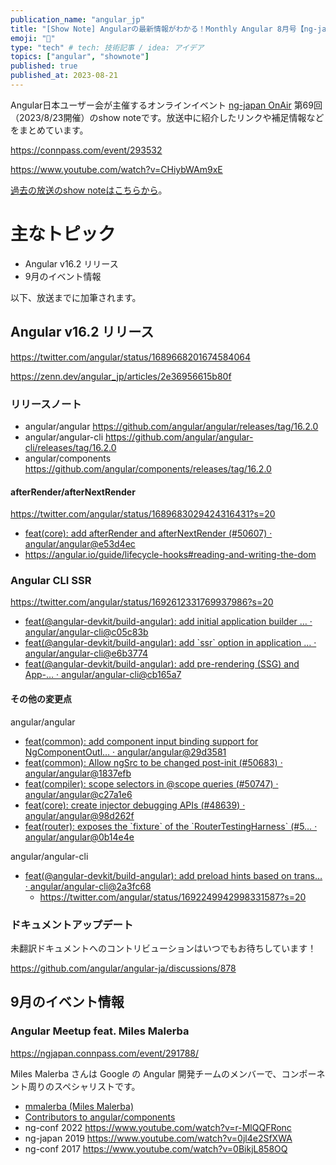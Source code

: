 ```yaml
---
publication_name: "angular_jp"
title: "[Show Note] Angularの最新情報がわかる！Monthly Angular 8月号【ng-japan OnAir #69】"
emoji: "📝"
type: "tech" # tech: 技術記事 / idea: アイデア
topics: ["angular", "shownote"]
published: true
published_at: 2023-08-21
---
```



Angular日本ユーザー会が主催するオンラインイベント [ng-japan OnAir](http://onair.ngjapan.org) 第69回（2023/8/23開催）のshow noteです。放送中に紹介したリンクや補足情報などをまとめています。

https://connpass.com/event/293532

https://www.youtube.com/watch?v=CHiybWAm9xE

[過去の放送のshow noteはこちらから](https://github.com/ng-japan/onair/discussions/categories/show-notes)。

# 主なトピック

- Angular v16.2 リリース
- 9月のイベント情報

以下、放送までに加筆されます。

## Angular v16.2 リリース

https://twitter.com/angular/status/1689668201674584064

https://zenn.dev/angular_jp/articles/2e36956615b80f


### リリースノート

- angular/angular https://github.com/angular/angular/releases/tag/16.2.0
- angular/angular-cli https://github.com/angular/angular-cli/releases/tag/16.2.0
- angular/components https://github.com/angular/components/releases/tag/16.2.0

#### afterRender/afterNextRender

https://twitter.com/angular/status/1689683029424316431?s=20

- [feat\(core\): add afterRender and afterNextRender \(\#50607\) · angular/angular@e53d4ec](https://github.com/angular/angular/commit/e53d4ecf4cfd9e64d6ba8c8b19adbb7df9cfc047)
- https://angular.io/guide/lifecycle-hooks#reading-and-writing-the-dom

### Angular CLI SSR

https://twitter.com/angular/status/1692612331769937986?s=20

- [feat\(@angular\-devkit/build\-angular\): add initial application builder … · angular/angular\-cli@c05c83b](https://github.com/angular/angular-cli/commit/c05c83be7c6c8bcdad4be8686a6e0701a55304cc)
- [feat\(@angular\-devkit/build\-angular\): add \`ssr\` option in application … · angular/angular\-cli@e6b3774](https://github.com/angular/angular-cli/commit/e6b377436a471073657dc35e7c7a28db6688760a)
- [feat\(@angular\-devkit/build\-angular\): add pre\-rendering \(SSG\) and App\-… · angular/angular\-cli@cb165a7](https://github.com/angular/angular-cli/commit/cb165a75dc8c21ead537684a092ed50d3736e04a)


#### その他の変更点

angular/angular

- [feat\(common\): add component input binding support for NgComponentOutl… · angular/angular@29d3581](https://github.com/angular/angular/commit/29d358170b046f4a6773dfdfbbd1050f54deb301)
- [feat\(common\): Allow ngSrc to be changed post\-init \(\#50683\) · angular/angular@1837efb](https://github.com/angular/angular/commit/1837efb9daf5c8e86a99a06ecc77bb42bc60dbb0)
- [feat\(compiler\): scope selectors in @scope queries \(\#50747\) · angular/angular@c27a1e6](https://github.com/angular/angular/commit/c27a1e61d64a67aa169086f7db11bcfd5bb7d2fc)
- [feat\(core\): create injector debugging APIs \(\#48639\) · angular/angular@98d262f](https://github.com/angular/angular/commit/98d262fd27795014ee3988b08d3c48a0dfb63c40)
- [feat\(router\): exposes the \`fixture\` of the \`RouterTestingHarness\` \(\#5… · angular/angular@0b14e4e](https://github.com/angular/angular/commit/0b14e4ef742b1c0f73d873e2c337683b60f46845)

angular/angular-cli

- [feat\(@angular\-devkit/build\-angular\): add preload hints based on trans… · angular/angular\-cli@2a3fc68](https://github.com/angular/angular-cli/commit/2a3fc68460152a48758b9353bff48193641861c5)
  - https://twitter.com/angular/status/1692249942998331587?s=20

### ドキュメントアップデート

未翻訳ドキュメントへのコントリビューションはいつでもお待ちしています！

https://github.com/angular/angular-ja/discussions/878

## 9月のイベント情報

### Angular Meetup feat. Miles Malerba

https://ngjapan.connpass.com/event/291788/

Miles Malerba さんは Google の Angular 開発チームのメンバーで、コンポーネント周りのスペシャリストです。

- [mmalerba \(Miles Malerba\)](https://github.com/mmalerba)
- [Contributors to angular/components](https://github.com/angular/components/graphs/contributors)
- ng-conf 2022 https://www.youtube.com/watch?v=r-MlQQFRonc
- ng-japan 2019 https://www.youtube.com/watch?v=0jl4e2SfXWA
- ng-conf 2017 https://www.youtube.com/watch?v=0BikjL858OQ
